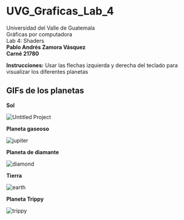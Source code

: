 # UVG_Graficas_Lab_4
Universidad del Valle de Guatemala<br>
Gráficas por computadora<br>
Lab 4: Shaders<br>
**Pablo Andrés Zamora Vásquez**<br>
**Carné 21780**

**Instrucciones:** Usar las flechas izquierda y derecha del teclado para visualizar los diferentes planetas

## GIFs de los planetas

**Sol**

![Untitled Project](https://github.com/pabloozamora/UVG_Graficas_Lab_4/assets/77593400/bb3f3bfd-3463-4492-83af-5b3a2e1c5338)

**Planeta gaseoso**

![jupiter](https://github.com/pabloozamora/UVG_Graficas_Lab_4/assets/77593400/6e05a820-3d61-474f-9174-ead68700ccef)

**Planeta de diamante**

![diamond](https://github.com/pabloozamora/UVG_Graficas_Lab_4/assets/77593400/e221430f-d88a-4534-94b6-6e294b184a06)

**Tierra**

![earth](https://github.com/pabloozamora/UVG_Graficas_Lab_4/assets/77593400/9c26c696-5736-46e9-9021-0a20d0e24d92)

**Planeta Trippy**

![trippy](https://github.com/pabloozamora/UVG_Graficas_Lab_4/assets/77593400/ed1b6125-d458-4b0e-b4f5-f63c04ef9034)
